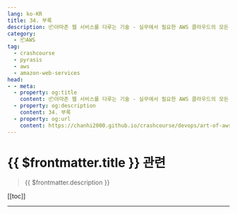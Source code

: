 ```yaml
---
lang: ko-KR
title: 34. 부록
description: 📦아마존 웹 서비스를 다루는 기술 - 실무에서 필요한 AWS 클라우드의 모든 것! > 34. 부록
category:
  - 📦AWS
tag: 
  - crashcourse
  - pyrasis
  - aws 
  - amazon-web-services
head:
- - meta:
  - property: og:title
    content: 📦아마존 웹 서비스를 다루는 기술 - 실무에서 필요한 AWS 클라우드의 모든 것! > 34. 부록
  - property: og:description
    content: 34. 부록
  - property: og:url
    content: https://chanhi2000.github.io/crashcourse/devops/art-of-aws/a.html
---
```


# {{ $frontmatter.title }} 관련

> {{ $frontmatter.description }}

[[toc]]

---

<TagLinks />